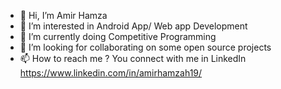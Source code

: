- 👋 Hi, I’m Amir Hamza
- 👀 I’m interested in Android App/ Web app Development
- 🌱 I’m currently doing Competitive Programming
- 💞️ I’m looking for collaborating on some open source projects
- 📫 How to reach me ? You connect with me in LinkedIn https://www.linkedin.com/in/amirhamzah19/

<!---
hamza-vuiyan/hamza-vuiyan is a ✨ special ✨ repository because its `README.md` (this file) appears on your GitHub profile.
You can click the Preview link to take a look at your changes.
--->
